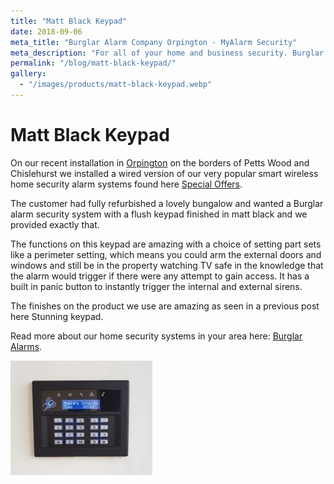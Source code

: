 ```yaml
---
title: "Matt Black Keypad"
date: 2018-09-06
meta_title: "Burglar Alarm Company Orpington - MyAlarm Security"
meta_description: "For all of your home and business security. Burglar Alarm Servicing, Burglar Alarm Installation, Alarm Battery and CCTV. Call 020 8302 4065 or email us."
permalink: "/blog/matt-black-keypad/"
gallery:
  - "/images/products/matt-black-keypad.webp"
---
```


# Matt Black Keypad

On our recent installation in [Orpington](/pages/orpington/) on the borders of Petts Wood and Chislehurst we installed a wired version of our very popular smart wireless home security alarm systems found here [Special Offers](/categories/special-offers/).

The customer had fully refurbished a lovely bungalow and wanted a Burglar alarm security system with a flush keypad finished in matt black and we provided exactly that.

The functions on this keypad are amazing with a choice of setting part sets like a perimeter setting, which means you could arm the external doors and windows and still be in the property watching TV safe in the knowledge that the alarm would trigger if there were any attempt to gain access. It has a built in panic button to instantly trigger the internal and external sirens.

The finishes on the product we use are amazing as seen in a previous post here Stunning keypad.

Read more about our home security systems in your area here: [Burglar Alarms](/categories/burglar-alarms/).

![Matt Black Keypad](/images/news/news-matt-black-keypad-imlgi8x4rv2ahsjwnpeb.jpg)